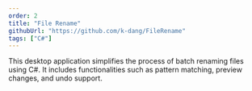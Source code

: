 ```yaml
---
order: 2
title: "File Rename"
githubUrl: "https://github.com/k-dang/FileRename"
tags: ["C#"]
---
```


This desktop application simplifies the process of batch renaming files using C#. It includes functionalities such as pattern matching, preview changes, and undo support.
